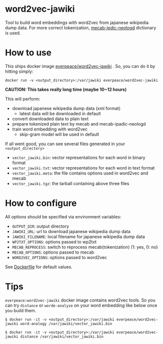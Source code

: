 # word2vec-jawiki
Tool to build word embeddings with word2vec from japanese wikipedia dump data.  For more correct tokenization, [mecab-ipdic-neologd](https://github.com/neologd/mecab-ipadic-neologd) dictionary is used.

# How to use
This ships docker image [everpeace/word2vec-jawiki](https://hub.docker.com/r/everpeace/word2vec-jawiki/) .  So, you can do it by hitting simply:

```
docker run -v <output_directory>:/var/jawiki everpeace/word2vec-jawiki
```

__CAUTION: This takes really long time (maybe 10~12 hours)__

This will perform:
- download japanese wikipedia dump data (xml format)
  - latest data will be downloaded in default
- convert downloaded data to plain text
- prepare tokenized plain text by mecab and mecab-ipadic-neologd
- train word embedding with word2vec
  - skip-gram model will be used in default

If all went good, you can see several files generated in your `<output_directory>`

* `vector_jawiki.bin`:  vector representations for each word in binary format
* `vector_jawiki.txt`:  vector representations for each word in text format
* `vector_jawiki.meta`: the file contains options used in word2vec and mecab
* `vector_jawiki.tgz`:  the tarball containing above three files

# How to configure
All options should be specified via environment variables:
* `OUTPUT_DIR`:       output directory
* `JAWIKI_URL`:       url to download japanese wikipedia dump data
* `JAWIKI_FILENAME`:  local filename for japanese wikipedia dump data
* `WP2TXT_OPTIONS`:   options passed to wp2txt
* `MECAB_REPROCESS`:  switch to reprocess mecab(tokenization)  (1: yes, 0: no)
* `MECAB_OPTIONS`:    options passed to mecab
* `WORD2VEC_OPTIONS`: options passed to word2vec

See [Dockerfile](Dockerfile) for default values.

# Tips
`everpeace:word2vec-jawiki` docker image contains word2vec tools.  So you can try `distance` or `worde-analyze` on your word embedding like below once you build them.

```
$ docker run -it -v <output_directory>:/var/jawiki everpeace/word2vec-jawiki word-analogy /var/jawiki/vector_jawiki.bin

$ docker run -it -v <output_directory>:/var/jawiki everpeace/word2vec-jawiki distance /var/jawiki/vector_jawiki.bin
```
